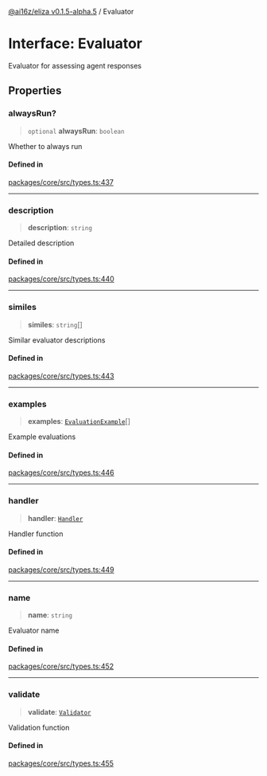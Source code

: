 [@ai16z/eliza v0.1.5-alpha.5](../index.md) / Evaluator

# Interface: Evaluator

Evaluator for assessing agent responses

## Properties

### alwaysRun?

> `optional` **alwaysRun**: `boolean`

Whether to always run

#### Defined in

[packages/core/src/types.ts:437](https://github.com/ai16z/eliza/blob/main/packages/core/src/types.ts#L437)

***

### description

> **description**: `string`

Detailed description

#### Defined in

[packages/core/src/types.ts:440](https://github.com/ai16z/eliza/blob/main/packages/core/src/types.ts#L440)

***

### similes

> **similes**: `string`[]

Similar evaluator descriptions

#### Defined in

[packages/core/src/types.ts:443](https://github.com/ai16z/eliza/blob/main/packages/core/src/types.ts#L443)

***

### examples

> **examples**: [`EvaluationExample`](EvaluationExample.md)[]

Example evaluations

#### Defined in

[packages/core/src/types.ts:446](https://github.com/ai16z/eliza/blob/main/packages/core/src/types.ts#L446)

***

### handler

> **handler**: [`Handler`](../type-aliases/Handler.md)

Handler function

#### Defined in

[packages/core/src/types.ts:449](https://github.com/ai16z/eliza/blob/main/packages/core/src/types.ts#L449)

***

### name

> **name**: `string`

Evaluator name

#### Defined in

[packages/core/src/types.ts:452](https://github.com/ai16z/eliza/blob/main/packages/core/src/types.ts#L452)

***

### validate

> **validate**: [`Validator`](../type-aliases/Validator.md)

Validation function

#### Defined in

[packages/core/src/types.ts:455](https://github.com/ai16z/eliza/blob/main/packages/core/src/types.ts#L455)
